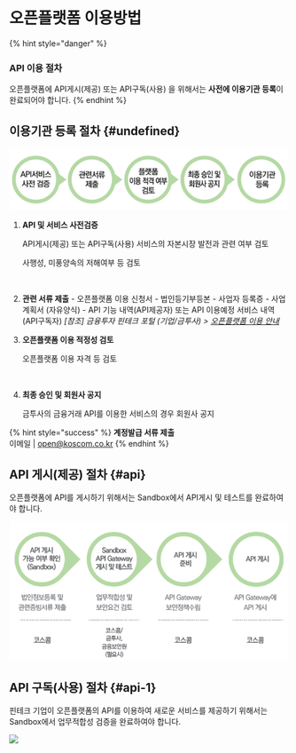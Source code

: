 # 오픈플랫폼 이용방법

{% hint style="danger" %}
### API 이용 절차

오픈플랫폼에 API게시\(제공\) 또는 API구독\(사용\) 을 위해서는 **사전에 이용기관 등록**이 완료되어야 합니다.
{% endhint %}

## 이용기관 등록 절차 {#undefined}

![](../../.gitbook/assets/image%20%2829%29.png)

1. **API 및 서비스 사전검증**

   API게시\(제공\) 또는 API구독\(사용\) 서비스의 자본시장 발전과 관련 여부 검토

   사행성, 미풍양속의 저해여부 등 검토

   ​

2. **관련 서류 제출** - 오픈플랫폼 이용 신청서 - 법인등기부등본 - 사업자 등록증 - 사업계획서 \(자유양식\) - API 기능 내역\(API제공자\) 또는 API 이용예정 서비스 내역\(API구독자\)  _\[참조\] 금융투자 핀테크 포털 \(기업/금투사\) &gt;_ [_오픈플랫폼 이용 안내_](http://biz.koscom.co.kr/cmm/intro/introOppfUse.do)_​_ 
3. **오픈플랫폼 이용 적정성 검토**

   오픈플랫폼 이용 자격 등 검토

   ​

4. **최종 승인 및 회원사 공지**

   금투사의 금융거래 API를 이용한 서비스의 경우 회원사 공지

{% hint style="success" %}
**계정발급 서류 제출**  
 이메일  \|    [open@koscom.co.kr](mailto:open@koscom.co.kr)
{% endhint %}





## API 게시\(제공\) 절차 {#api}

오픈플랫폼에 API를 게시하기 위해서는 Sandbox에서 API게시 및 테스트를 완료하여야 합니다.

![](../../.gitbook/assets/image%20%2841%29.png)



## API 구독\(사용\) 절차 {#api-1}

핀테크 기업이 오픈플랫폼의 API를 이용하여 새로운 서비스를 제공하기 위해서는 Sandbox에서 업무적합성 검증을 완료하여야 합니다.

![](https://blobscdn.gitbook.com/v0/b/gitbook-28427.appspot.com/o/assets%2F-L9n-1MugBfAycrCN1bv%2F-LAC1weNfJUe4eNPg6tP%2F-LAC3aWr5eX7a-nzPceE%2Fimage.png?alt=media&token=7d8fd192-8962-47d7-bab9-580c37d4c2d2)



